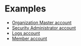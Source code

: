 # Examples

- [Organization Master account](./master)
- [Security Administrator account](./administrator)
- [Logs account](./logs)
- [Member account](./member)
